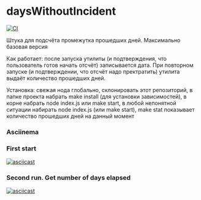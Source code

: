 # daysWithoutIncident

[![CI](https://github.com/Idzanaagi/daysWithoutIncident/workflows/CI/badge.svg)](https://github.com/Idzanaagi/daysWithoutIncident/actions)

Штука для подсчёта промежутка прошедших дней. Максимально базовая версия

Как работает: после запуска утилиты (и подтверждения, что пользователь готов начать отсчёт) записывается дата. При повторном запуске (и подтверждении, что отсчёт надо пректратить) утилита выдаёт количество прошедших дней. 

Установка:
свежая нода глобально,
склонировать этот репозиторий,
в папке проекта набрать make install (для установки зависимостей),
в корне набрать node index.js или make start,
в любой непонятной ситуации набирать node index.js (или make start),
make stat показывает количество прошедших дней на данный момент

### Asciinema
### First start
[![asciicast](https://asciinema.org/a/8HwaIfcZKSCe7ZO3UPU9dWIVd.svg)](https://asciinema.org/a/8HwaIfcZKSCe7ZO3UPU9dWIVd)
### Second run. Get number of days elapsed 
[![asciicast](https://asciinema.org/a/4epIpx9lU00DHb0DBv3Tx6NQL.svg)](https://asciinema.org/a/4epIpx9lU00DHb0DBv3Tx6NQL)
